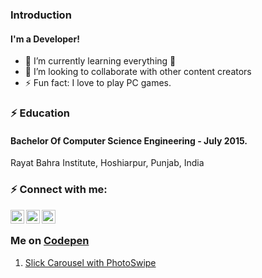 ### Introduction

#### I'm a Developer!

-   🌱 I’m currently learning everything 🤣
-   👯 I’m looking to collaborate with other content creators
-   ⚡ Fun fact: I love to play PC games.

### :zap: Education

#### Bachelor Of Computer Science Engineering - July 2015.

Rayat Bahra Institute, Hoshiarpur, Punjab, India

### :zap: Connect with me:

[<img align="left" alt="codeSTACKr | Twitter" width="22px" src="https://cdn.jsdelivr.net/npm/simple-icons@v3/icons/twitter.svg" />](https://twitter.com/Boyrock75)
[<img align="left" alt="codeSTACKr | LinkedIn" width="22px" src="https://cdn.jsdelivr.net/npm/simple-icons@v3/icons/linkedin.svg" />](#)
[<img align="left" alt="codeSTACKr | Instagram" width="22px" src="https://cdn.jsdelivr.net/npm/simple-icons@v3/icons/instagram.svg" />](https://www.instagram.com/boyrock75)

<br />

### Me on [Codepen](https://codepen.io/sonukaushal)
1. [Slick Carousel with PhotoSwipe](https://codepen.io/sonukaushal/pen/JoPjmzw)
